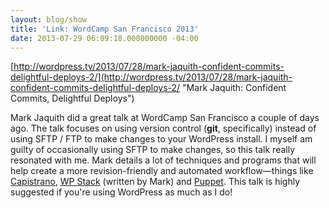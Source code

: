 ```yaml
---
layout: blog/show
title: 'Link: WordCamp San Francisco 2013'
date: 2013-07-29 06:09:18.000000000 -04:00
---
```


[http://wordpress.tv/2013/07/28/mark-jaquith-confident-commits-delightful-deploys-2/](http://wordpress.tv/2013/07/28/mark-jaquith-confident-commits-delightful-deploys-2/ "Mark Jaquith: Confident Commits, Delightful Deploys")

Mark Jaquith did a great talk at WordCamp San Francisco a couple of days ago. The talk focuses on using version control (**git**, specifically) instead of using SFTP / FTP to make changes to your WordPress install. I myself am guilty of occasionally using SFTP to make changes, so this talk really resonated with me. Mark details a lot of techniques and programs that will help create a more revision-friendly and automated workflow—things like [Capistrano](http://www.capistranorb.com/ "Capistrano"), [WP Stack](https://github.com/markjaquith/WP-Stack/ "WP Stack") (written by Mark) and [Puppet](http://puppetlabs.com/puppet/puppet-enterprise/ "Puppet"). This talk is highly suggested if you're using WordPress as much as I do!
